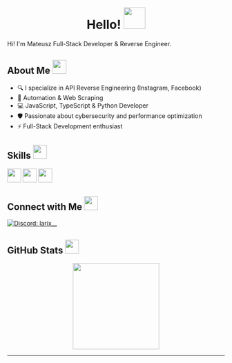 <div align="center">
  <h1> 
    Hello! <img src="https://raw.githubusercontent.com/MartinHeinz/MartinHeinz/master/wave.gif" width="50px" height="50px">
  </h1>
</div>
<div size='20px'> 
  Hi! I'm Mateusz Full-Stack Developer & Reverse Engineer. 
</div>

## About Me <img src="https://media.giphy.com/media/HwBlFQZFcAoUcPHZdX/giphy.gif" width="32px" height="32px">
- 🔍 I specialize in API Reverse Engineering (Instagram, Facebook)  
- 🤖 Automation & Web Scraping  
- 💻 JavaScript, TypeScript & Python Developer  
- 🛡️ Passionate about cybersecurity and performance optimization  
- ⚡ Full-Stack Development enthusiast

## Skills <img src="https://media2.giphy.com/media/QssGEmpkyEOhBCb7e1/giphy.gif?cid=ecf05e47a0n3gi1bfqntqmob8g9aid1oyj2wr3ds3mg700bl&rid=giphy.gif" width="32px" height="32px">
<p align="left">
  <img width ='32px' src ='https://raw.githubusercontent.com/rahulbanerjee26/githubAboutMeGenerator/main/icons/python.svg'>
  <img width ='32px' src ='https://raw.githubusercontent.com/rahulbanerjee26/githubAboutMeGenerator/main/icons/javascript.svg'>
  <img width ='32px' src ='https://raw.githubusercontent.com/rahulbanerjee26/githubAboutMeGenerator/main/icons/typescript.svg'>
</p>

## Connect with Me <img src="https://github.com/SP-XD/SP-XD/blob/main/images/message.gif" width="32px" height="32px">
<p align="left">
  <a href="https://discord.com/users/875069593733988352" target="_blank">
    <img src="https://img.shields.io/badge/Discord-larix____-7289DA?style=for-the-badge&logo=discord&logoColor=white" alt="Discord: larix__" />
  </a>
</p>

## GitHub Stats <img src='https://media1.giphy.com/media/du3J3cXyzhj75IOgvA/giphy.gif?cid=ecf05e47x2g034i9pzwtzzsd3xgg2w9nr94t4tflbbgo3008&rid=giphy.gif' width='32px' height=32px>
<div align="center">
  <img height="200em" src="https://github-readme-stats-eight-theta.vercel.app/api?username=Skuxblan&title_color=ffffff&text_color=c9cacc&icon_color=2bbc8a&bg_color=1d1f21" />
</div>

---
